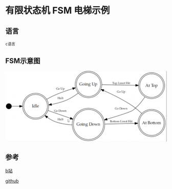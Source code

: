 # 有限状态机 FSM 电梯示例

## 语言
    c语言

## FSM示意图
![FSM](./%E6%9C%89%E9%99%90%E7%8A%B6%E6%80%81%E6%9C%BA-%E7%94%B5%E6%A2%AFdemo.png)

## 参考
[b站](https://www.bilibili.com/video/BV1vV411C7uk?spm_id_from=333.337.search-card.all.click&vd_source=6b48595092f05a0fc1d129f83872951f)

[github](https://github.com/horychen/FiniteStateMachineO1Demo)
